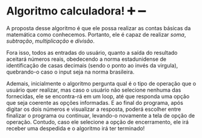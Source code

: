 # Algoritmo calculadora! :heavy_plus_sign: :heavy_minus_sign:



A proposta desse algoritmo é que ele possa realizar as contas básicas da matemática como conhecemos. Portanto, ele é capaz de realizar *soma*, *subtração*, *multiplicação* e *divisão*.

Fora isso, todos as entradas do usuário, quanto a saída do resultado aceitará números reais, obedecendo a norma estadunidense de identificação de casas decimais (sendo o ponto ao invés da virgula), quebrando-o caso o input seja na norma brasileira.

Ademais, inicialmente o algoritmo pergunta qual é o tipo de operação que o usuário quer realizar, mas caso o usuário não selecione nenhuma das fornecidas, ele se encontra-rá em um loop, até que responda uma opção que seja coerente as opções informadas. E ao final do programa, após digitar os dois números e visualizar a resposta, poderá escolher entre finalizar o programa ou continuar, levando-o novamente a tela de opção de operação. Contudo, caso ele selecione a opção de encerramento, ele irá receber uma despedida e o algoritmo irá ter terminado!
